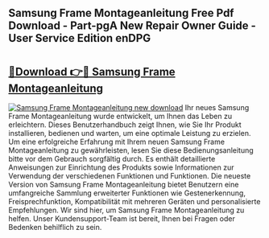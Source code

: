 ## Samsung Frame Montageanleitung Free Pdf Download - Part-pgA New Repair Owner Guide - User Service Edition enDPG

# <h2><a href="http://df7w86r.blite.top/?on=Samsung+Frame+Montageanleitung">🔗Download 👉🔴 Samsung Frame Montageanleitung</a></h2>

[![Samsung Frame Montageanleitung new download](https://i.imgur.com/lujVjoI.png)](http://df7w86r.blite.top/?on=Samsung+Frame+Montageanleitung)
Ihr neues Samsung Frame Montageanleitung wurde entwickelt, um Ihnen das Leben zu erleichtern. Dieses Benutzerhandbuch zeigt Ihnen, wie Sie Ihr Produkt installieren, bedienen und warten, um eine optimale Leistung zu erzielen. Um eine erfolgreiche Erfahrung mit Ihrem neuen Samsung Frame Montageanleitung zu gewährleisten, lesen Sie diese Bedienungsanleitung bitte vor dem Gebrauch sorgfältig durch. Es enthält detaillierte Anweisungen zur Einrichtung des Produkts sowie Informationen zur Verwendung der verschiedenen Funktionen und Funktionen. Die neueste Version von Samsung Frame Montageanleitung bietet Benutzern eine umfangreiche Sammlung erweiterter Funktionen wie Gestenerkennung, Freisprechfunktion, Kompatibilität mit mehreren Geräten und personalisierte Empfehlungen. Wir sind hier, um Samsung Frame Montageanleitung zu helfen. Unser Kundensupport-Team ist bereit, Ihnen bei Fragen oder Bedenken behilflich zu sein.
